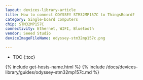 ```yaml
---
layout: devices-library-article
title: How to connect ODYSSEY STM32MP157C to ThingsBoard?
category: Single-board computers
chip: STM32MP157C
connectivity: Ethernet, WIFI, Bluetooth
vendor: Seeed Studio
deviceImageFileName: odyssey-stm32mp157c.png

---
```



* TOC
{:toc}

{% include get-hosts-name.html %}
{% include /docs/devices-library/guides/odyssey-stm32mp157c.md %}